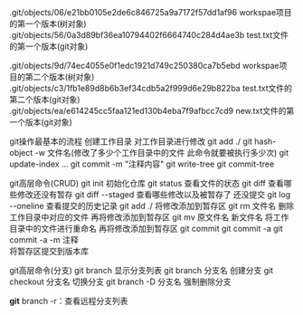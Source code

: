 .git/objects/06/e21bb0105e2de6c846725a9a7172f57dd1af96   workspae项目的第一个版本(树对象)
.git/objects/56/0a3d89bf36ea10794402f6664740c284d4ae3b   test.txt文件的第一个版本(git对象)

.git/objects/9d/74ec4055e0f1edc1921d749c250380ca7b5ebd   workspae项目的第二个版本(树对象)
.git/objects/c3/1fb1e89d8b6b3ef34cdb5a2f999d6e29b822ba   test.txt文件的第二个版本(git对象)
.git/objects/ea/e614245cc5faa121ed130b4eba7f9afbcc7cd9   new.txt文件的第一个版本(git对象)

git操作最基本的流程
    创建工作目录 对工作目录进行修改
    git add ./
        git hash-object -w 文件名(修改了多少个工作目录中的文件 此命令就要被执行多少次)
        git update-index ...
    git commit -m "注释内容"
        git write-tree
        git commit-tree
        
git高层命令(CRUD)
    git init            初始化仓库
    git status          查看文件的状态
    git diff            查看哪些修改还没有暂存
    git diff --staged   查看哪些修改以及被暂存了 还没提交
    git log --oneline   查看提交的历史记录
    git add ./          将修改添加到暂存区
    git rm 文件名       删除工作目录中对应的文件 再将修改添加到暂存区
    git mv 原文件名 新文件名  将工作目录中的文件进行重命名 再将修改添加到暂存区
    git commit 
    git commit -a 
    git commit -a -m 注释  
                    将暂存区提交到版本库       

git高层命令(分支)
    git branch                显示分支列表
    git branch 分支名         创建分支
    git checkout 分支名       切换分支
    git branch -D 分支名      强制删除分支

**git** branch -r：查看远程分支列表    



